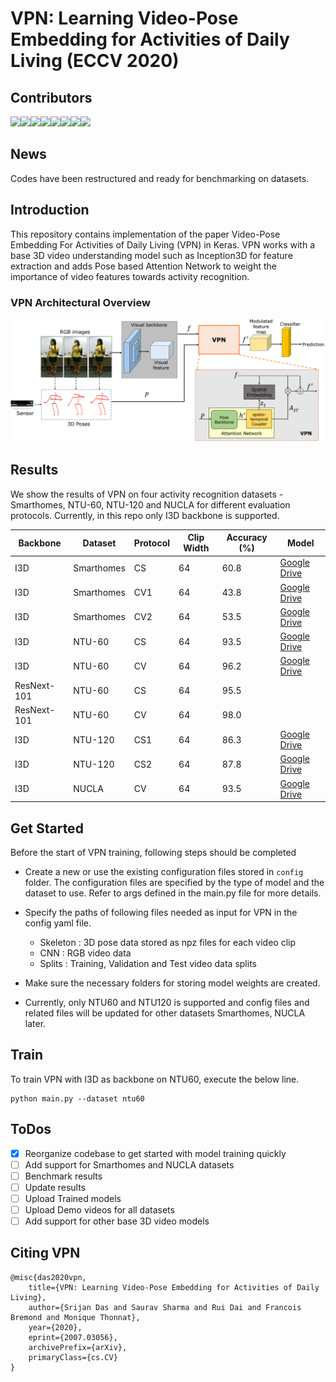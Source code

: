 # VPN: Learning Video-Pose Embedding for Activities of Daily Living (ECCV 2020)

## Contributors 

[![](https://sourcerer.io/fame/srv902/srijandas07/VPN/images/0)](https://sourcerer.io/fame/srv902/srijandas07/VPN/links/0)[![](https://sourcerer.io/fame/srv902/srijandas07/VPN/images/1)](https://sourcerer.io/fame/srv902/srijandas07/VPN/links/1)[![](https://sourcerer.io/fame/srv902/srijandas07/VPN/images/2)](https://sourcerer.io/fame/srv902/srijandas07/VPN/links/2)[![](https://sourcerer.io/fame/srv902/srijandas07/VPN/images/3)](https://sourcerer.io/fame/srv902/srijandas07/VPN/links/3)[![](https://sourcerer.io/fame/srv902/srijandas07/VPN/images/4)](https://sourcerer.io/fame/srv902/srijandas07/VPN/links/4)[![](https://sourcerer.io/fame/srv902/srijandas07/VPN/images/5)](https://sourcerer.io/fame/srv902/srijandas07/VPN/links/5)[![](https://sourcerer.io/fame/srv902/srijandas07/VPN/images/6)](https://sourcerer.io/fame/srv902/srijandas07/VPN/links/6)[![](https://sourcerer.io/fame/srv902/srijandas07/VPN/images/7)](https://sourcerer.io/fame/srv902/srijandas07/VPN/links/7)

## News
Codes have been restructured and ready for benchmarking on datasets.

## Introduction

This repository contains implementation of the paper Video-Pose Embedding For Activities of Daily Living (VPN) in Keras. VPN works with a base 3D video understanding model such as Inception3D for feature extraction and adds Pose based Attention Network to weight the importance of video features towards activity recognition. 

### VPN Architectural Overview
![](image.png)

## Results
We show the results of VPN on four activity recognition datasets - Smarthomes, NTU-60, NTU-120 and NUCLA for different evaluation protocols. Currently, in this repo only I3D backbone is supported. 

|    Backbone   |    Dataset    |   Protocol  |    Clip Width   |   Accuracy (%)   |                           Model                             |
|---------------|---------------|-------------|-----------------|------------------|-------------------------------------------------------------|
|     I3D       |  Smarthomes   |      CS     |       64        |       60.8       |[Google Drive](https://drive.google.com/drive/u/0/my-drive)  |
|     I3D       |  Smarthomes   |     CV1     |       64        |       43.8       |[Google Drive](https://drive.google.com/drive/u/0/my-drive)  |
|     I3D       |  Smarthomes   |     CV2     |       64        |       53.5       |[Google Drive](https://drive.google.com/drive/u/0/my-drive)  |
|     I3D       |  NTU-60       |      CS     |       64        |       93.5       |[Google Drive](https://drive.google.com/drive/u/0/my-drive)  |
|     I3D       |  NTU-60       |      CV     |       64        |       96.2       |[Google Drive](https://drive.google.com/drive/u/0/my-drive)  |
|  ResNext-101  |  NTU-60       |      CS     |       64        |       95.5       |                                                             |
|  ResNext-101  |  NTU-60       |      CV     |       64        |       98.0       |                                                             |
|     I3D       |  NTU-120      |     CS1     |       64        |       86.3       |[Google Drive](https://drive.google.com/drive/u/0/my-drive)  |
|     I3D       |  NTU-120      |     CS2     |       64        |       87.8       |[Google Drive](https://drive.google.com/drive/u/0/my-drive)  |
|     I3D       |  NUCLA        |      CV     |       64        |       93.5       |[Google Drive](https://drive.google.com/drive/u/0/my-drive)  |


## Get Started
Before the start of VPN training, following steps should be completed

* Create a new or use the existing configuration files stored in `config` folder. The configuration files are specified by the type of model and the dataset to use. Refer to args defined in the main.py file for more details.

* Specify the paths of following files needed as input for VPN in the config yaml file.
    * Skeleton : 3D pose data stored as npz files for each video clip
    * CNN      : RGB video data
    * Splits   : Training, Validation and Test video data splits

* Make sure the necessary folders for storing model weights are created.

* Currently, only NTU60 and NTU120 is supported and config files and related files will be updated for other datasets Smarthomes, NUCLA later. 

## Train
To train VPN with I3D as backbone on NTU60, execute the below line. 

```
python main.py --dataset ntu60
```

## ToDos
- [x] Reorganize codebase to get started with model training quickly
- [ ] Add support for Smarthomes and NUCLA datasets 
- [ ] Benchmark results
- [ ] Update results 
- [ ] Upload Trained models
- [ ] Upload Demo videos for all datasets 
- [ ] Add support for other base 3D video models 

## Citing VPN
    @misc{das2020vpn,
        title={VPN: Learning Video-Pose Embedding for Activities of Daily Living},
        author={Srijan Das and Saurav Sharma and Rui Dai and Francois Bremond and Monique Thonnat},
        year={2020},
        eprint={2007.03056},
        archivePrefix={arXiv},
        primaryClass={cs.CV}
    }
